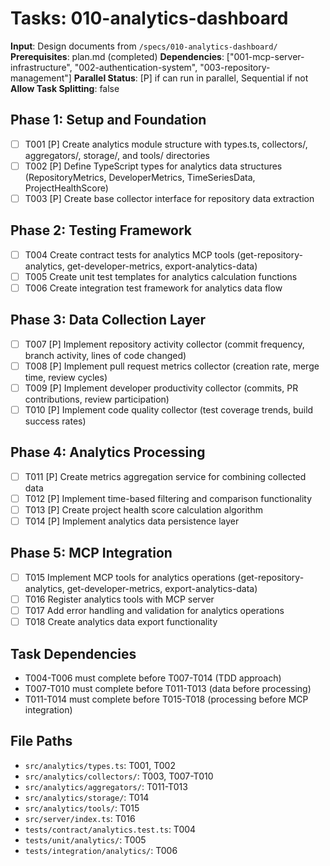 # Tasks: 010-analytics-dashboard

**Input**: Design documents from `/specs/010-analytics-dashboard/`
**Prerequisites**: plan.md (completed)
**Dependencies**: ["001-mcp-server-infrastructure", "002-authentication-system", "003-repository-management"]
**Parallel Status**: [P] if can run in parallel, Sequential if not
**Allow Task Splitting**: false

## Phase 1: Setup and Foundation

- [ ] T001 [P] Create analytics module structure with types.ts, collectors/, aggregators/, storage/, and tools/ directories
- [ ] T002 [P] Define TypeScript types for analytics data structures (RepositoryMetrics, DeveloperMetrics, TimeSeriesData, ProjectHealthScore)
- [ ] T003 [P] Create base collector interface for repository data extraction

## Phase 2: Testing Framework

- [ ] T004 Create contract tests for analytics MCP tools (get-repository-analytics, get-developer-metrics, export-analytics-data)
- [ ] T005 Create unit test templates for analytics calculation functions
- [ ] T006 Create integration test framework for analytics data flow

## Phase 3: Data Collection Layer

- [ ] T007 [P] Implement repository activity collector (commit frequency, branch activity, lines of code changed)
- [ ] T008 [P] Implement pull request metrics collector (creation rate, merge time, review cycles)
- [ ] T009 [P] Implement developer productivity collector (commits, PR contributions, review participation)
- [ ] T010 [P] Implement code quality collector (test coverage trends, build success rates)

## Phase 4: Analytics Processing

- [ ] T011 [P] Create metrics aggregation service for combining collected data
- [ ] T012 [P] Implement time-based filtering and comparison functionality
- [ ] T013 [P] Create project health score calculation algorithm
- [ ] T014 [P] Implement analytics data persistence layer

## Phase 5: MCP Integration

- [ ] T015 Implement MCP tools for analytics operations (get-repository-analytics, get-developer-metrics, export-analytics-data)
- [ ] T016 Register analytics tools with MCP server
- [ ] T017 Add error handling and validation for analytics operations
- [ ] T018 Create analytics data export functionality

## Task Dependencies
- T004-T006 must complete before T007-T014 (TDD approach)
- T007-T010 must complete before T011-T013 (data before processing)
- T011-T014 must complete before T015-T018 (processing before MCP integration)

## File Paths
- `src/analytics/types.ts`: T001, T002
- `src/analytics/collectors/`: T003, T007-T010
- `src/analytics/aggregators/`: T011-T013
- `src/analytics/storage/`: T014
- `src/analytics/tools/`: T015
- `src/server/index.ts`: T016
- `tests/contract/analytics.test.ts`: T004
- `tests/unit/analytics/`: T005
- `tests/integration/analytics/`: T006